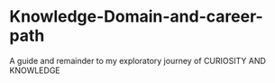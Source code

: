 # Knowledge-Domain-and-career-path
A guide and remainder to my exploratory journey of CURIOSITY AND KNOWLEDGE
